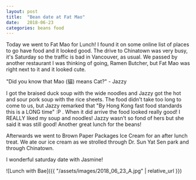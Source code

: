 ```yaml
---
layout: post
title:  "Bean date at Fat Mao"
date:   2018-06-23
categories: beans food
---
```


Today we went to Fat Mao for Lunch! I found it on some online list
of places to go have food and it looked good. The drive to Chinatown
was very busy, it's Saturday so the traffic is bad in Vancouver, as usual.
We passed by another restaurant I was thinking of going, Ramen Butcher, but
Fat Mao was right next to it and it looked cute. 

"Did you know that Mao (貓) means Cat?" - Jazzy

I got the braised duck soup with the wide noodles and Jazzy got the 
hot and sour pork soup with the rice sheets. The food didn't take
too long to come to us, but Jazzy remarked that "By Hong Kong fast
food standards this is a LONG time" :P . When it did arrive the
food looked really good! I REALLY liked my soup and noodles! Jazzy 
wasn't so fond of hers but she said it was still good! Another
great lunch for the beans!

Afterwards we went to Brown Paper Packages Ice Cream for an after
lunch treat. We ate our ice cream as we strolled through
Dr. Sun Yat Sen park and through Chinatown.

I wonderful saturday date with Jasmine!

![Lunch with Bae]({{ "/assets/images/2018_06_23_A.jpg" | relative_url }})